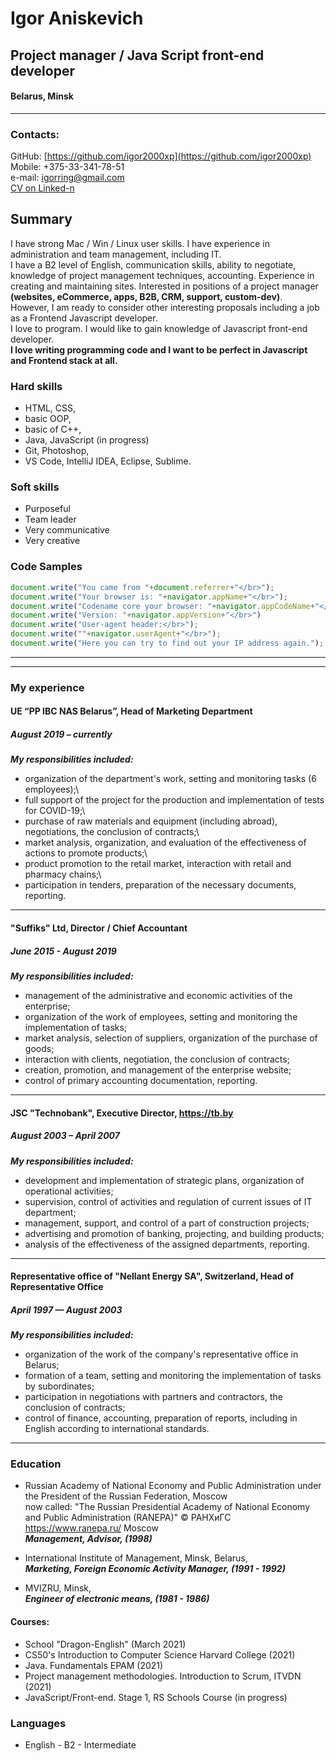 # Igor Aniskevich
## Project manager / Java Script front-end developer 
#### Belarus, Minsk
********
### Contacts:
GitHub: [https://github.com/igor2000xp](https://github.com/igor2000xp) \
Mobile: +375-33-341-78-51\
e-mail: igorring@gmail.com\
[CV on Linked-n](https://www.linkedin.com/in/igor-aniskevich-7a6b9745/)

## Summary
I have strong Mac / Win / Linux user skills. I have experience in administration and team management, including IT.\
I have a B2 level of English, communication skills, ability to negotiate, knowledge of project management techniques, accounting. Experience in creating and maintaining sites. Interested in positions of a project manager **(websites, eCommerce, apps, B2B, CRM, support, custom-dev)**.\
However, I am ready to consider other interesting proposals including a job as a Frontend Javascript developer.\
I love to program. I would like to gain knowledge of Javascript front-end developer.\
__I love writing programming code and I want to be perfect in Javascript and Frontend stack at all.__

### Hard skills
* HTML, CSS,
* basic OOP,
* basic of C++,
* Java, JavaScript (in progress)
* Git, Photoshop,
* VS Code, IntelliJ IDEA, Eclipse, Sublime.

### Soft skills
* Purposeful
* Team leader
* Very communicative
* Very creative

### Code Samples
```JavaScript
document.write("You came from "+document.referrer+"</br>");
document.write("Your browser is: "+navigator.appName+"</br>");
document.write("Codename core your browser: "+navigator.appCodeName+"</br>");
document.write("Version: "+navigator.appVersion+"</br>")
document.write("User-agent header:</br>");
document.write(""+navigator.userAgent+"</br>");
document.write("Here you can try to find out your IP address again.");
```
*********

*****

### My experience

#### UE “PP IBC NAS Belarus”, Head of Marketing Department
##### August 2019 – currently
_**My responsibilities included:**_
* organization of the department's work, setting and monitoring tasks (6 employees);\
* full support of the project for the production and implementation of tests for COVID-19;\
* purchase of raw materials and equipment (including abroad), negotiations, the conclusion of contracts;\
* market analysis, organization, and evaluation of the effectiveness of actions to promote products;\
* product promotion to the retail market, interaction with retail and pharmacy chains;\
* participation in tenders, preparation of the necessary documents, reporting.

************************

#### "Suffiks" Ltd, Director / Chief Accountant
##### June 2015 - August 2019
_**My responsibilities included:**_
* management of the administrative and economic activities of the enterprise;
* organization of the work of employees, setting and monitoring the implementation of tasks;
* market analysis, selection of suppliers, organization of the purchase of goods;
* interaction with clients, negotiation, the conclusion of contracts;
* creation, promotion, and management of the enterprise website;
* control of primary accounting documentation, reporting.

******************

#### JSC "Technobank", Executive Director, https://tb.by
##### August 2003 – April 2007
_**My responsibilities included:**_
* development and implementation of strategic plans, organization of operational activities;
* supervision, control of activities and regulation of current issues of IT department;
* management, support, and control of a part of construction projects;
* advertising and promotion of banking, projecting, and building products;
* analysis of the effectiveness of the assigned departments, reporting.

*************

#### Representative office of "Nellant Energy SA", Switzerland, Head of Representative Office
##### April 1997 — August 2003
_**My responsibilities included:**_
* organization of the work of the company's representative office in Belarus;
* formation of a team, setting and monitoring the implementation of tasks by subordinates;
* participation in negotiations with partners and contractors, the conclusion of contracts;
* control of finance, accounting, preparation of reports, including in English according to international standards.

************************

### Education

* Russian Academy of National Economy and Public Administration under the President of the Russian Federation, Moscow \
now called: "The Russian Presidential Academy of National Economy and Public Administration (RANEPA)" © РАНХиГС  
https://www.ranepa.ru/ Moscow  
_**Management, Advisor, (1998)**_


* International Institute of Management, Minsk, Belarus,\
_**Marketing, Foreign Economic Activity Manager, (1991 - 1992)**_


* MVIZRU, Minsk,\
_**Engineer of electronic means, (1981 - 1986)**_

#### Courses:
* School "Dragon-English" (March 2021)
* CS50's Introduction to Computer Science Harvard College (2021)
* Java. Fundamentals ЕРАМ (2021)
* Project management methodologies. Introduction to Scrum, ITVDN (2021)
* JavaScript/Front-end. Stage 1, RS Schools Course (in progress)
    

### Languages
* English - B2 - Intermediate